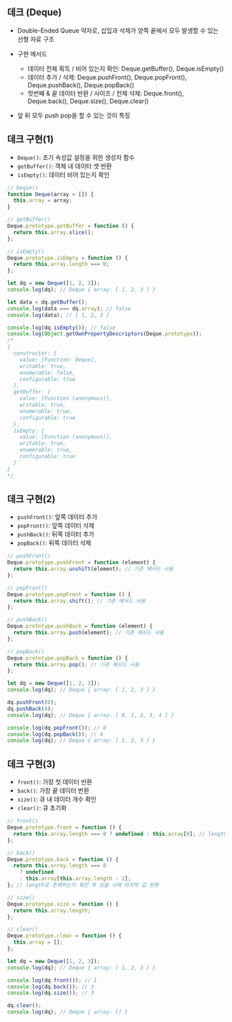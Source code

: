 ## 데크 (Deque)

- Double-Ended Queue 약자로, 삽입과 삭제가 양쪽 끝에서 모두 발생할 수 있는 선형 자료 구조
- 구현 메서드

  - 데이터 전체 획득 / 비어 있는지 확인: Deque.getBuffer(), Deque.isEmpty()
  - 데이터 추가 / 삭제: Deque.pushFront(), Deque.popFront(), Deque.pushBack(), Deque.popBack()
  - 첫번째 & 끝 데이터 반환 / 사이즈 / 전체 삭제: Deque.front(), Deque.back(), Deque.size(), Deque.clear()

- 앞 뒤 모두 push pop을 할 수 있는 것이 특징

## 데크 구현(1)

- `Deque()`: 초기 속성값 설정을 위한 생성자 함수
- `getBuffer()`: 객체 내 데이터 셋 반환
- `isEmpty()`: 데이터 비어 있는지 확인

```javascript
// Deque()
function Deque(array = []) {
  this.array = array;
}

// getBuffer()
Deque.prototype.getBuffer = function () {
  return this.array.slice();
};

// isEmpty()
Deque.prototype.isEmpty = function () {
  return this.array.length === 0;
};

let dq = new Deque([1, 2, 3]);
console.log(dq); // Deque { array: [ 1, 2, 3 ] }

let data = dq.getBuffer();
console.log(data === dq.array); // false
console.log(data); // [ 1, 2, 3 ]

console.log(dq.isEmpty()); // false
console.log(Object.getOwnPropertyDescriptors(Deque.prototype));
/*
{
  constructor: {
    value: [Function: Deque],
    writable: true,
    enumerable: false,
    configurable: true
  },
  getBuffer: {
    value: [Function (anonymous)],
    writable: true,
    enumerable: true,
    configurable: true
  },
  isEmpty: {
    value: [Function (anonymous)],
    writable: true,
    enumerable: true,
    configurable: true
  }
}
*/
```

## 데크 구현(2)

- `pushFront()`: 앞쪽 데이터 추가
- `popFront()`: 앞쪽 데이터 삭제
- `pushBack()`: 뒤쪽 데이터 추가
- `popBack()`: 뒤쪽 데이터 삭제

```javascript
// pushFront()
Deque.prototype.pushFront = function (element) {
  return this.array.unshift(element); // 기존 메서드 사용
};

// popFront()
Deque.prototype.popFront = function () {
  return this.array.shift(); // 기존 메서드 사용
};

// pushBack()
Deque.prototype.pushBack = function (element) {
  return this.array.push(element); // 기존 메서드 사용
};

// popBack()
Deque.prototype.popBack = function () {
  return this.array.pop(); // 기존 메서드 사용
};

let dq = new Deque([1, 2, 3]);
console.log(dq); // Deque { array: [ 1, 2, 3 ] }

dq.pushFront(0);
dq.pushBack(4);
console.log(dq); // Deque { array: [ 0, 1, 2, 3, 4 ] }

console.log(dq.popFront()); // 0
console.log(dq.popBack()); // 4
console.log(dq); // Deque { array: [ 1, 2, 3 ] }
```

## 데크 구현(3)

- `front()`: 가장 첫 데이터 반환
- `back()`: 가장 끝 데이터 번환
- `size()`: 큐 내 데이터 개수 확인
- `clear()`: 큐 초기화

```javascript
// front()
Deque.prototype.front = function () {
  return this.array.length === 0 ? undefined : this.array[0]; // length로 존재하는지 확인 후 반환
};

// back()
Deque.prototype.back = function () {
  return this.array.length === 0
    ? undefined
    : this.array[this.array.length - 1];
}; // length로 존재하는지 확인 후 있을 시에 마지막 값 반환

// size()
Deque.prototype.size = function () {
  return this.array.length;
};

// clear()
Deque.prototype.clear = function () {
  this.array = [];
};

let dq = new Deque([1, 2, 3]);
console.log(dq); // Deque { array: [ 1, 2, 3 ] }

console.log(dq.front()); // 1
console.log(dq.back()); // 3
console.log(dq.size()); // 3

dq.clear();
console.log(dq); // Deque { array: [] }
```
